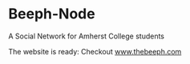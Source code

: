 # Beeph-Node
A Social Network for Amherst College students

The website is ready:
Checkout www.thebeeph.com
